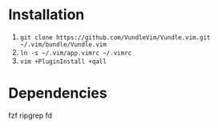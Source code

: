 # Installation

1. `git clone https://github.com/VundleVim/Vundle.vim.git ~/.vim/bundle/Vundle.vim`
2. `ln -s ~/.vim/app.vimrc ~/.vimrc`
3. `vim +PluginInstall +qall`

# Dependencies
fzf
ripgrep
fd
